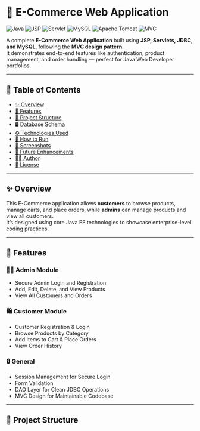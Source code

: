# 🛒 E-Commerce Web Application  
![Java](https://img.shields.io/badge/Java-ED8B00?style=for-the-badge&logo=openjdk&logoColor=white)
![JSP](https://img.shields.io/badge/JSP-blue?style=for-the-badge)
![Servlet](https://img.shields.io/badge/Servlets-orange?style=for-the-badge)
![MySQL](https://img.shields.io/badge/MySQL-005C84?style=for-the-badge&logo=mysql&logoColor=white)
![Apache Tomcat](https://img.shields.io/badge/Tomcat-FFA500?style=for-the-badge&logo=apachetomcat&logoColor=white)
![MVC](https://img.shields.io/badge/MVC%20Architecture-success?style=for-the-badge)

A complete **E-Commerce Web Application** built using **JSP, Servlets, JDBC, and MySQL**, following the **MVC design pattern**.  
It demonstrates end-to-end features like authentication, product management, and order handling — perfect for Java Web Developer portfolios.

---

## 🧭 Table of Contents
- [✨ Overview](#-overview)
- [🚀 Features](#-features)
- [🧠 Project Structure](#-project-structure)
- [🛢️ Database Schema](#-database-schema)
- [⚙️ Technologies Used](#️-technologies-used)
- [🔧 How to Run](#-how-to-run)
- [📸 Screenshots](#-screenshots)
- [🎯 Future Enhancements](#-future-enhancements)
- [👨‍💻 Author](#-author)
- [🪪 License](#-license)

---

## ✨ Overview
This E-Commerce application allows **customers** to browse products, manage carts, and place orders, while **admins** can manage products and view all customers.  
It’s designed using core Java EE technologies to showcase enterprise-level coding practices.

---

## 🚀 Features

### 👨‍💼 Admin Module
- Secure Admin Login and Registration  
- Add, Edit, Delete, and View Products  
- View All Customers and Orders  

### 🛍️ Customer Module
- Customer Registration & Login  
- Browse Products by Category  
- Add Items to Cart & Place Orders  
- View Order History  

### 🔒 General
- Session Management for Secure Login  
- Form Validation  
- DAO Layer for Clean JDBC Operations  
- MVC Design for Maintainable Codebase  

---

## 🧠 Project Structure

